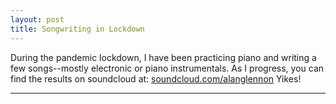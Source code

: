 ```yaml
---
layout: post
title: Songwriting in Lockdown
---
```


During the pandemic lockdown, I have been practicing piano and writing a few songs--mostly electronic or piano instrumentals. As I progress, you can find the results on soundcloud at: 
<a href="https://soundcloud.com/alanglennon">soundcloud.com/alanglennon</a> Yikes!
 
----

